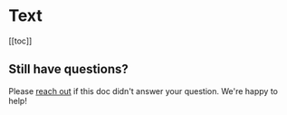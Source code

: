 # Text

[[toc]]

## Still have questions?

Please [reach out](/support/) if this doc didn't answer your question. We're happy to help!
